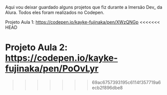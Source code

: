 Aqui vou deixar guardado alguns projetos que fiz durante a Imersão Dev_ da Alura.
Todos eles foram realizados no Codepen.

Projeto Aula 1: https://codepen.io/kayke-fujinaka/pen/XWzQNGp
<<<<<<< HEAD

Projeto Aula 2: https://codepen.io/kayke-fujinaka/pen/PoOvLyr
=======
>>>>>>> 69ac6757393195c6114f357719a6ecb2f896dbe8

